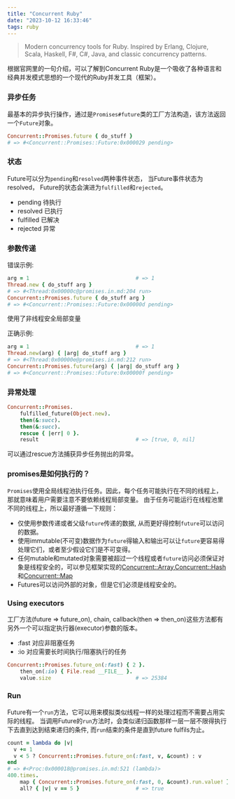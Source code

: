 ```yaml
---
title: "Concurrent Ruby"
date: "2023-10-12 16:33:46"
tags: ruby
---
```


> Modern concurrency tools for Ruby. Inspired by Erlang, Clojure, Scala, Haskell, F#, C#, Java, and classic concurrency patterns.

根据官网里的一句介绍，可以了解到Concurrent Ruby是一个吸收了各种语言和经典并发模式思想的一个现代的Ruby并发工具（框架）。



### 异步任务
最基本的异步执行操作，通过是`Promises#future`类的工厂方法构造，该方法返回一个`Future`对象。
```ruby
Concurrent::Promises.future { do_stuff }
# => #<Concurrent::Promises::Future:0x000029 pending>
```


### 状态
Future可以分为`pending`和`resolved`两种事件状态， 当Future事件状态为resolved， Future的状态会演进为`fulfilled`和`rejected`。
* pending   待执行
* resolved  已执行
* fulfilled 已解决
* rejected  异常


### 参数传递
错误示例:
```ruby
arg = 1                                  # => 1
Thread.new { do_stuff arg }
# => #<Thread:0x00000c@promises.in.md:204 run>
Concurrent::Promises.future { do_stuff arg }
# => #<Concurrent::Promises::Future:0x00000d pending>
```
使用了非线程安全局部变量

正确示例:
```ruby
arg = 1                                  # => 1
Thread.new(arg) { |arg| do_stuff arg }
# => #<Thread:0x00000e@promises.in.md:212 run>
Concurrent::Promises.future(arg) { |arg| do_stuff arg }
# => #<Concurrent::Promises::Future:0x00000f pending>
```


### 异常处理
```ruby
Concurrent::Promises.
    fulfilled_future(Object.new).
    then(&:succ).
    then(&:succ).
    rescue { |err| 0 }.
    result                               # => [true, 0, nil]
```
可以通过rescue方法捕获异步任务抛出的异常。

### promises是如何执行的？
`Promises`使用全局线程池执行任务。因此，每个任务可能执行在不同的线程上，那就意味着用户需要注意不要依赖线程局部变量。
由于任务可能运行在线程池里不同的线程上，所以最好遵循一下规则：
* 仅使用参数传递或者父级`future`传递的数据, 从而更好得控制`future`可以访问的数据。
* 使用immutable(不可变)数据作为`future`得输入和输出可以让`future`更容易得处理它们，或者至少假设它们是不可变得。
* 任何mutable和mutated对象需要被超过一个线程或者`future`访问必须保证对象是线程安全的，可以参见框架实现的[Concurrent::Array](https://ruby-concurrency.github.io/concurrent-ruby/master/Concurrent/Array.html),[Concurrent::Hash](https://ruby-concurrency.github.io/concurrent-ruby/master/Concurrent/Hash.html)和[Concurrent::Map](https://ruby-concurrency.github.io/concurrent-ruby/master/Concurrent/Map.html)
* Futures可以访问外部的对象，但是它们必须是线程安全的。

### Using executors
工厂方法(future => future_on), chain, callback(then => then_on)这些方法都有另外一个可以指定执行器(executor)参数的版本。
* :fast 对应非阻塞任务
* :io   对应需要长时间执行/阻塞执行的任务

```ruby
Concurrent::Promises.future_on(:fast) { 2 }.
    then_on(:io) { File.read __FILE__ }.
    value.size                           # => 25384
```

### Run
Future有一个`run`方法，它可以用来模拟类似线程一样的处理过程而不需要占用实际的线程。
当调用Future的`run`方法时，会类似递归函数那样一层一层不限得执行下去直到达到结束递归的条件, 而`run`结束的条件是直到future fulfils为止。
```ruby
count = lambda do |v|
  v += 1
  v < 5 ? Concurrent::Promises.future_on(:fast, v, &count) : v
end
# => #<Proc:0x000018@promises.in.md:521 (lambda)>
400.times.
    map { Concurrent::Promises.future_on(:fast, 0, &count).run.value! }.
    all? { |v| v == 5 }                  # => true
```